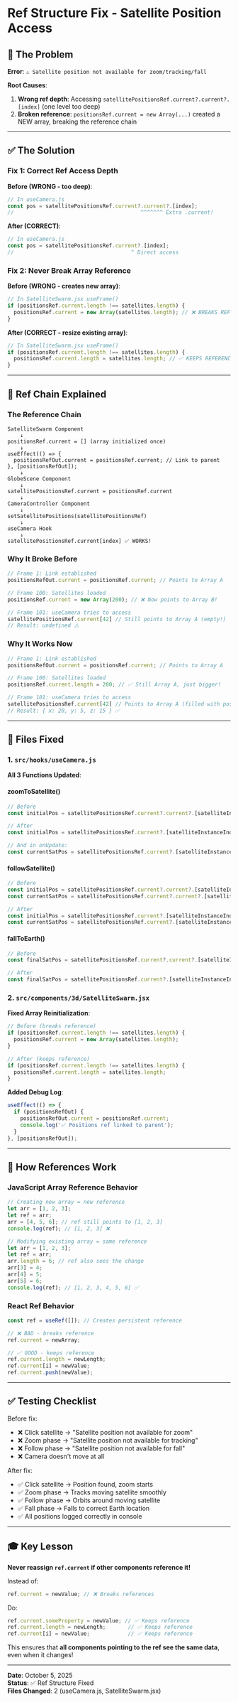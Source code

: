 # Ref Structure Fix - Satellite Position Access

## 🐛 The Problem

**Error**: `⚠️ Satellite position not available for zoom/tracking/fall`

**Root Causes**:
1. **Wrong ref depth**: Accessing `satellitePositionsRef.current?.current?.[index]` (one level too deep)
2. **Broken reference**: `positionsRef.current = new Array(...)` created a NEW array, breaking the reference chain

---

## ✅ The Solution

### Fix 1: Correct Ref Access Depth

**Before (WRONG - too deep)**:
```javascript
// In useCamera.js
const pos = satellitePositionsRef.current?.current?.[index];
//                                        ^^^^^^^ Extra .current!
```

**After (CORRECT)**:
```javascript
// In useCamera.js
const pos = satellitePositionsRef.current?.[index];
//                                     ^ Direct access
```

### Fix 2: Never Break Array Reference

**Before (WRONG - creates new array)**:
```javascript
// In SatelliteSwarm.jsx useFrame()
if (positionsRef.current.length !== satellites.length) {
  positionsRef.current = new Array(satellites.length); // ❌ BREAKS REFERENCE!
}
```

**After (CORRECT - resize existing array)**:
```javascript
// In SatelliteSwarm.jsx useFrame()
if (positionsRef.current.length !== satellites.length) {
  positionsRef.current.length = satellites.length; // ✅ KEEPS REFERENCE!
}
```

---

## 🔗 Ref Chain Explained

### The Reference Chain

```
SatelliteSwarm Component
    ↓
positionsRef.current = [] (array initialized once)
    ↓
useEffect(() => {
  positionsRefOut.current = positionsRef.current; // Link to parent
}, [positionsRefOut]);
    ↓
GlobeScene Component
    ↓
satellitePositionsRef.current = positionsRef.current
    ↓
CameraController Component  
    ↓
setSatellitePositions(satellitePositionsRef)
    ↓
useCamera Hook
    ↓
satellitePositionsRef.current[index] ✅ WORKS!
```

### Why It Broke Before

```javascript
// Frame 1: Link established
positionsRefOut.current = positionsRef.current; // Points to Array A

// Frame 100: Satellites loaded
positionsRef.current = new Array(200); // ❌ Now points to Array B!

// Frame 101: useCamera tries to access
satellitePositionsRef.current[42] // Still points to Array A (empty!)
// Result: undefined ⚠️
```

### Why It Works Now

```javascript
// Frame 1: Link established
positionsRefOut.current = positionsRef.current; // Points to Array A

// Frame 100: Satellites loaded
positionsRef.current.length = 200; // ✅ Still Array A, just bigger!

// Frame 101: useCamera tries to access
satellitePositionsRef.current[42] // Points to Array A (filled with positions!)
// Result: { x: 20, y: 5, z: 15 } ✅
```

---

## 📂 Files Fixed

### 1. `src/hooks/useCamera.js`

**All 3 Functions Updated**:

#### zoomToSatellite()
```javascript
// Before
const initialPos = satellitePositionsRef.current?.current?.[satelliteInstanceIndex];

// After
const initialPos = satellitePositionsRef.current?.[satelliteInstanceIndex];

// And in onUpdate:
const currentSatPos = satellitePositionsRef.current?.[satelliteInstanceIndex];
```

#### followSatellite()
```javascript
// Before
const initialPos = satellitePositionsRef.current?.current?.[satelliteInstanceIndex];
const currentSatPos = satellitePositionsRef.current?.current?.[satelliteInstanceIndex];

// After
const initialPos = satellitePositionsRef.current?.[satelliteInstanceIndex];
const currentSatPos = satellitePositionsRef.current?.[satelliteInstanceIndex];
```

#### fallToEarth()
```javascript
// Before
const finalSatPos = satellitePositionsRef.current?.current?.[satelliteInstanceIndex];

// After
const finalSatPos = satellitePositionsRef.current?.[satelliteInstanceIndex];
```

### 2. `src/components/3d/SatelliteSwarm.jsx`

**Fixed Array Reinitialization**:
```javascript
// Before (breaks reference)
if (positionsRef.current.length !== satellites.length) {
  positionsRef.current = new Array(satellites.length);
}

// After (keeps reference)
if (positionsRef.current.length !== satellites.length) {
  positionsRef.current.length = satellites.length;
}
```

**Added Debug Log**:
```javascript
useEffect(() => {
  if (positionsRefOut) {
    positionsRefOut.current = positionsRef.current;
    console.log('✅ Positions ref linked to parent');
  }
}, [positionsRefOut]);
```

---

## 🎯 How References Work

### JavaScript Array Reference Behavior

```javascript
// Creating new array = new reference
let arr = [1, 2, 3];
let ref = arr;
arr = [4, 5, 6]; // ref still points to [1, 2, 3]
console.log(ref); // [1, 2, 3] ❌

// Modifying existing array = same reference
let arr = [1, 2, 3];
let ref = arr;
arr.length = 6; // ref also sees the change
arr[3] = 4;
arr[4] = 5;
arr[5] = 6;
console.log(ref); // [1, 2, 3, 4, 5, 6] ✅
```

### React Ref Behavior

```javascript
const ref = useRef([]); // Creates persistent reference

// ❌ BAD - breaks reference
ref.current = newArray;

// ✅ GOOD - keeps reference
ref.current.length = newLength;
ref.current[i] = newValue;
ref.current.push(newValue);
```

---

## ✅ Testing Checklist

Before fix:
- ❌ Click satellite → "Satellite position not available for zoom"
- ❌ Zoom phase → "Satellite position not available for tracking"  
- ❌ Follow phase → "Satellite position not available for fall"
- ❌ Camera doesn't move at all

After fix:
- ✅ Click satellite → Position found, zoom starts
- ✅ Zoom phase → Tracks moving satellite smoothly
- ✅ Follow phase → Orbits around moving satellite
- ✅ Fall phase → Falls to correct Earth location
- ✅ All positions logged correctly in console

---

## 🎓 Key Lesson

**Never reassign `ref.current` if other components reference it!**

Instead of:
```javascript
ref.current = newValue; // ❌ Breaks references
```

Do:
```javascript
ref.current.someProperty = newValue; // ✅ Keeps reference
ref.current.length = newLength;       // ✅ Keeps reference
ref.current[i] = newValue;            // ✅ Keeps reference
```

This ensures that **all components pointing to the ref see the same data**, even when it changes!

---

**Date**: October 5, 2025  
**Status**: ✅ Ref Structure Fixed  
**Files Changed**: 2 (useCamera.js, SatelliteSwarm.jsx)
